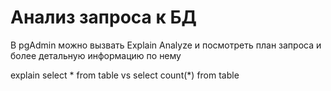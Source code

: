 # Анализ запроса к БД

В pgAdmin можно вызвать Explain Analyze и посмотреть план запроса и более детальную информацию по нему

explain select * from table vs select count(*) from table

